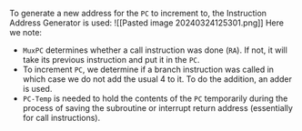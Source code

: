 To generate a new address for the `PC` to increment to, the Instruction Address Generator is used:
![[Pasted image 20240324125301.png]]
Here we note:
 - `MuxPC` determines whether a call instruction was done (`RA`). If not, it will take its previous instruction and put it in the `PC`. 
 - To increment `PC`, we determine if a branch instruction was called in which case we do not add the usual $4$ to it. To do the addition, an adder is used.
 - `PC-Temp` is needed to hold the contents of the `PC` temporarily during the process of saving the subroutine or interrupt return address (essentially for call instructions).

